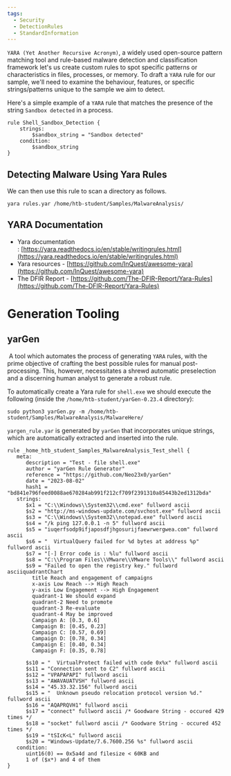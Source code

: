 ```yaml
---
tags:
  - Security
  - DetectionRules
  - StandardInformation
---
```

`YARA (Yet Another Recursive Acronym)`, a widely used open-source pattern matching tool and rule-based malware detection and classification framework let's us create custom rules to spot specific patterns or characteristics in files, processes, or memory. To draft a `YARA` rule for our sample, we'll need to examine the behaviour, features, or specific strings/patterns unique to the sample we aim to detect.

Here's a simple example of a `YARA` rule that matches the presence of the string `Sandbox detected` in a process.

```yara
rule Shell_Sandbox_Detection {
    strings:
        $sandbox_string = "Sandbox detected"
    condition:
        $sandbox_string
}
```
## Detecting Malware Using Yara Rules

We can then use this rule to scan a directory as follows.

```shell-session
yara rules.yar /home/htb-student/Samples/MalwareAnalysis/
```

## YARA Documentation

- Yara documentation : [https://yara.readthedocs.io/en/stable/writingrules.html](https://yara.readthedocs.io/en/stable/writingrules.html)
- Yara resources - [https://github.com/InQuest/awesome-yara](https://github.com/InQuest/awesome-yara)
- The DFIR Report - [https://github.com/The-DFIR-Report/Yara-Rules](https://github.com/The-DFIR-Report/Yara-Rules)

# Generation Tooling

## yarGen

 A tool which automates the process of generating `YARA` rules, with the prime objective of crafting the best possible rules for manual post-processing. This, however, necessitates a shrewd automatic preselection and a discerning human analyst to generate a robust rule.

To automatically create a Yara rule for `shell.exe` we should execute the following (inside the `/home/htb-student/yarGen-0.23.4` directory):

```shell-session
sudo python3 yarGen.py -m /home/htb-student/Samples/MalwareAnalysis/MalwareHere/
```


`yargen_rule.yar` is generated by `yarGen` that incorporates unique strings, which are automatically extracted and inserted into the rule.

```yara
rule _home_htb_student_Samples_MalwareAnalysis_Test_shell {
   meta:
      description = "Test - file shell.exe"
      author = "yarGen Rule Generator"
      reference = "https://github.com/Neo23x0/yarGen"
      date = "2023-08-02"
      hash1 = "bd841e796feed0088ae670284ab991f212cf709f2391310a85443b2ed1312bda"
   strings:
      $x1 = "C:\\Windows\\System32\\cmd.exe" fullword ascii
      $s2 = "http://ms-windows-update.com/svchost.exe" fullword ascii
      $s3 = "C:\\Windows\\System32\\notepad.exe" fullword ascii
      $s4 = "/k ping 127.0.0.1 -n 5" fullword ascii
      $s5 = "iuqerfsodp9ifjaposdfjhgosurijfaewrwergwea.com" fullword ascii
      $s6 = "  VirtualQuery failed for %d bytes at address %p" fullword ascii
      $s7 = "[-] Error code is : %lu" fullword ascii
      $s8 = "C:\\Program Files\\VMware\\VMware Tools\\" fullword ascii
      $s9 = "Failed to open the registry key." fullword asciiquadrantChart
		title Reach and engagement of campaigns
		x-axis Low Reach --> High Reach
		y-axis Low Engagement --> High Engagement
		quadrant-1 We should expand
		quadrant-2 Need to promote
		quadrant-3 Re-evaluate
		quadrant-4 May be improved
		Campaign A: [0.3, 0.6]
		Campaign B: [0.45, 0.23]
		Campaign C: [0.57, 0.69]
		Campaign D: [0.78, 0.34]
		Campaign E: [0.40, 0.34]
		Campaign F: [0.35, 0.78]

      $s10 = "  VirtualProtect failed with code 0x%x" fullword ascii
      $s11 = "Connection sent to C2" fullword ascii
      $s12 = "VPAPAPAPI" fullword ascii
      $s13 = "AWAVAUATVSH" fullword ascii
      $s14 = "45.33.32.156" fullword ascii
      $s15 = "  Unknown pseudo relocation protocol version %d." fullword ascii
      $s16 = "AQAPRQVH1" fullword ascii
      $s17 = "connect" fullword ascii /* Goodware String - occured 429 times */
      $s18 = "socket" fullword ascii /* Goodware String - occured 452 times */
      $s19 = "tSIcK<L" fullword ascii
      $s20 = "Windows-Update/7.6.7600.256 %s" fullword ascii
   condition:
      uint16(0) == 0x5a4d and filesize < 60KB and
      1 of ($x*) and 4 of them
}
```
